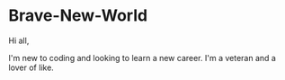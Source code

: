 # Brave-New-World

Hi all,

I'm new to coding and looking to learn a new career. I'm a veteran and a lover of like.
